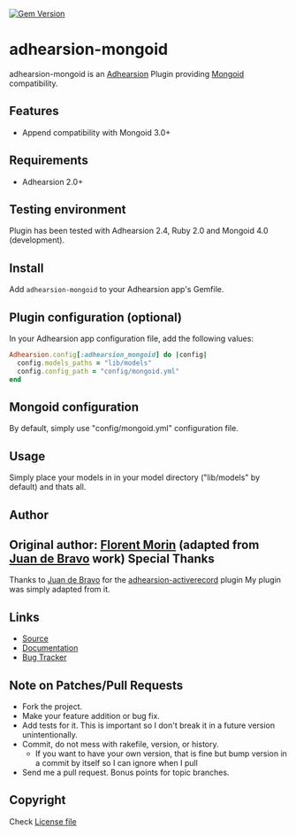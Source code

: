 [![Gem Version](https://badge.fury.io/rb/adhearsion-mongoid.png)](https://rubygems.org/gems/adhearsion-mongoid)

adhearsion-mongoid
==================

adhearsion-mongoid is an [Adhearsion](https://github.com/adhearsion/adhearsion) Plugin providing [Mongoid](https://github.com/mongoid/mongoid) compatibility.

Features
--------

* Append compatibility with Mongoid 3.0+

Requirements
------------

* Adhearsion 2.0+

Testing environment
-------------------

Plugin has been tested with Adhearsion 2.4, Ruby 2.0 and Mongoid 4.0 (development).

Install
-------

Add `adhearsion-mongoid` to your Adhearsion app's Gemfile.

Plugin configuration (optional)
-------------------------------

In your Adhearsion app configuration file, add the following values:

```ruby
Adhearsion.config[:adhearsion_mongoid] do |config|
  config.models_paths = "lib/models"
  config.config_path = "config/mongoid.yml"
end
```

Mongoid configuration
---------------------

By default, simply use "config/mongoid.yml" configuration file.

Usage
-----

Simply place your models in in your model directory ("lib/models" by default) and thats all.


Author
------

Original author: [Florent Morin](https://github.com/florentmorin)
(adapted from [Juan de Bravo](https://github.com/juandebravo) work)
Special Thanks
--------------

Thanks to [Juan de Bravo](https://github.com/juandebravo) for the [adhearsion-activerecord](https://github.com/adhearsion/adhearsion-activerecord) plugin
My plugin was simply adapted from it.

Links
-----
* [Source](https://github.com/morin-innovation/adhearsion-mongoid)
* [Documentation](http://rdoc.info/github/morin-innovation/adhearsion-mongoid/master/frames)
* [Bug Tracker](https://github.com/morin-innovation/adhearsion-mongoid/issues)

Note on Patches/Pull Requests
-----------------------------

* Fork the project.
* Make your feature addition or bug fix.
* Add tests for it. This is important so I don't break it in a future version unintentionally.
* Commit, do not mess with rakefile, version, or history.
  * If you want to have your own version, that is fine but bump version in a commit by itself so I can ignore when I pull
* Send me a pull request. Bonus points for topic branches.

Copyright
---------

Check [License file](https://github.com/morin-innovation/adhearsion-mongoid/blob/master/LICENSE)